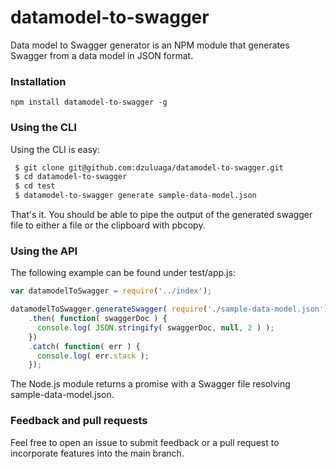 # datamodel-to-swagger
Data model to Swagger generator is an NPM module that generates Swagger from a data model in JSON format.

### Installation

```
npm install datamodel-to-swagger -g
```

### Using the CLI
Using the CLI is easy:
```bash
 $ git clone git@github.com:dzuluaga/datamodel-to-swagger.git
 $ cd datamodel-to-swagger
 $ cd test
 $ datamodel-to-swagger generate sample-data-model.json
```
That's it. You should be able to pipe the output of the generated swagger file to either a file or the clipboard with pbcopy.

### Using the API
The following example can be found under test/app.js:  
```javascript
var datamodelToSwagger = require('../index');

datamodelToSwagger.generateSwagger( require('./sample-data-model.json') )
    .then( function( swaggerDoc ) {
      console.log( JSON.stringify( swaggerDoc, null, 2 ) );
    })
    .catch( function( err ) {
      console.log( err.stack );
    });
```
The Node.js module returns a promise with a Swagger file resolving sample-data-model.json.

### Feedback and pull requests

Feel free to open an issue to submit feedback or a pull request to incorporate features into the main branch.